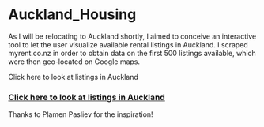 # Auckland_Housing

As I will be relocating to Auckland shortly, I aimed to conceive an interactive tool to let the user visualize available rental listings in Auckland. I scraped myrent.co.nz in order to obtain data on the first 500 listings available, which were then geo-located on Google maps.

Click here to look at listings in Auckland

### [Click here to look at listings in Auckland](https://paul-jm.github.io/Auckland_Housing/auckland_housing_map.html)

Thanks to Plamen Pasliev for the inspiration!
